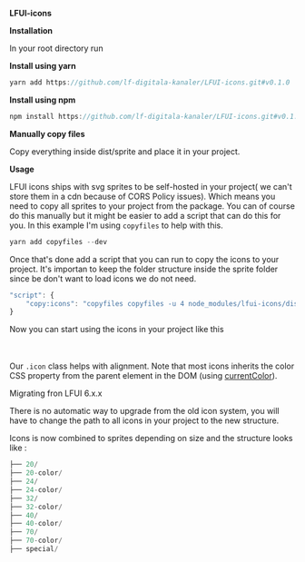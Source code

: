 **LFUI-icons**

**Installation**

In your root directory run

**Install using yarn**

```jsx
yarn add https://github.com/lf-digitala-kanaler/LFUI-icons.git#v0.1.0
```

**Install using npm**

```jsx
npm install https://github.com/lf-digitala-kanaler/LFUI-icons.git#v0.1.
```

**Manually copy files**

Copy everything inside dist/sprite and place it in your project.

**Usage**

LFUI icons ships with svg sprites to be self-hosted in your project( we can't store them in a cdn because of CORS Policy issues). Which means you need to copy all sprites to your project from the package. You can of course do this manually but it might be easier to add a script that can do this for you. In this example I'm using `copyfiles` to help with this.

```jsx
yarn add copyfiles --dev
```

Once that's done add a script that you can run to copy the icons to your project. It's importan to keep the folder structure inside the sprite folder since be don't want to load icons we do not need. 

```jsx
"script": { 
	"copy:icons": "copyfiles copyfiles -u 4 node_modules/lfui-icons/dist/sprite/**/* src/icons"
}
```

Now you can start using the icons in your project like this 

<svg role="presentation" class="icon" width="20" height="20"><use xlink:href="{{path-to-icon}}/sprite.svg#icon-wallet-20"></use></svg>

Our `.icon` class helps with alignment. Note that most icons inherits the color CSS property from the parent element in the DOM (using [currentColor](https://developer.mozilla.org/en-US/docs/Web/CSS/color_value#currentcolor_keyword)).

Migrating fron LFUI 6.x.x

There is no automatic way to upgrade from the old icon system, you will have to change the path to all icons in your project to the new structure. 

Icons is now combined to sprites depending on size and the structure looks like : 

```jsx
├── 20/
├── 20-color/
├── 24/
├── 24-color/
├── 32/
├── 32-color/
├── 40/
├── 40-color/
├── 70/
├── 70-color/
├── special/
```
